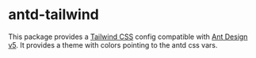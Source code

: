 # antd-tailwind

This package provides a [Tailwind CSS](https://tailwindcss.com) config compatible with [Ant Design v5](https://ant.design).
It provides a theme with colors pointing to the antd css vars.
